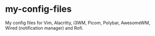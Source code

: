 # my-config-files
My config files for Vim, Alacritty, i3WM, Picom, Polybar, AwesomeWM, Wired (notification manager)
and Rofi.
